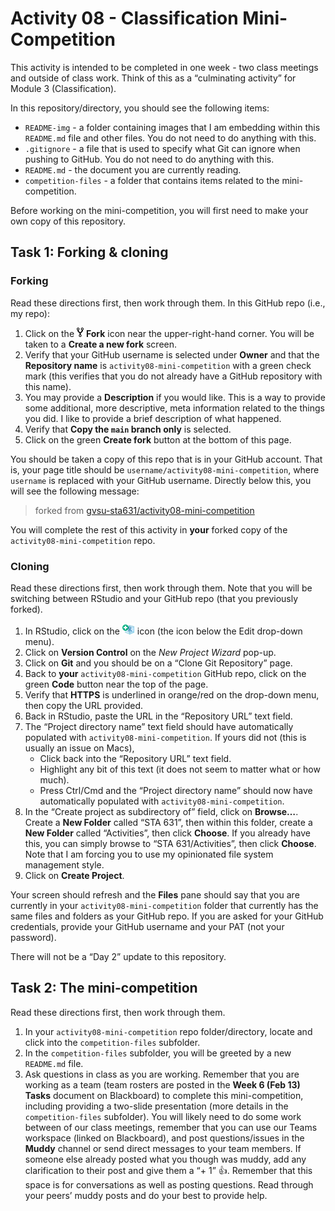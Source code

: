 Activity 08 - Classification Mini-Competition
================

This activity is intended to be completed in one week - two class
meetings and outside of class work. Think of this as a “culminating
activity” for Module 3 (Classification).

In this repository/directory, you should see the following items:

- `README-img` - a folder containing images that I am embedding within
  this `README.md` file and other files. You do not need to do anything
  with this.
- `.gitignore` - a file that is used to specify what Git can ignore when
  pushing to GitHub. You do not need to do anything with this.
- `README.md` - the document you are currently reading.
- `competition-files` - a folder that contains items related to the
  mini-competition.

Before working on the mini-competition, you will first need to make your
own copy of this repository.

## Task 1: Forking & cloning

### Forking

Read these directions first, then work through them. In this GitHub repo
(i.e., my repo):

1.  Click on the ![fork](README-img/fork-icon.png) **Fork** icon near
    the upper-right-hand corner. You will be taken to a **Create a new
    fork** screen.
2.  Verify that your GitHub username is selected under **Owner** and
    that the **Repository name** is `activity08-mini-competition` with a
    green check mark (this verifies that you do not already have a
    GitHub repository with this name).
3.  You may provide a **Description** if you would like. This is a way
    to provide some additional, more descriptive, meta information
    related to the things you did. I like to provide a brief description
    of what happened.
4.  Verify that **Copy the `main` branch only** is selected.
5.  Click on the green **Create fork** button at the bottom of this
    page.

You should be taken a copy of this repo that is in your GitHub account.
That is, your page title should be
`username/activity08-mini-competition`, where `username` is replaced
with your GitHub username. Directly below this, you will see the
following message:

> forked from
> [gvsu-sta631/activity08-mini-competition](https://github.com/gvsu-sta631/activity08-mini-competition)

You will complete the rest of this activity in **your** forked copy of
the `activity08-mini-competition` repo.

### Cloning

Read these directions first, then work through them. Note that you will
be switching between RStudio and your GitHub repo (that you previously
forked).

1.  In RStudio, click on the
    <img src="README-img/rproj-icon.png" alt="RStudio Project" width = "20"/>
    icon (the icon below the Edit drop-down menu).
2.  Click on **Version Control** on the *New Project Wizard* pop-up.
3.  Click on **Git** and you should be on a “Clone Git Repository” page.
4.  Back to **your** `activity08-mini-competition` GitHub repo, click on
    the green **Code** button near the top of the page.
5.  Verify that **HTTPS** is underlined in orange/red on the drop-down
    menu, then copy the URL provided.
6.  Back in RStudio, paste the URL in the “Repository URL” text field.
7.  The “Project directory name” text field should have automatically
    populated with `activity08-mini-competition`. If yours did not (this
    is usually an issue on Macs),
    - Click back into the “Repository URL” text field.
    - Highlight any bit of this text (it does not seem to matter what or
      how much).
    - Press Ctrl/Cmd and the “Project directory name” should now have
      automatically populated with `activity08-mini-competition`.
8.  In the “Create project as subdirectory of” field, click on
    **Browse…**. Create a **New Folder** called “STA 631”, then within
    this folder, create a **New Folder** called “Activities”, then click
    **Choose**. If you already have this, you can simply browse to “STA
    631/Activities”, then click **Choose**. Note that I am forcing you
    to use my opinionated file system management style.
9.  Click on **Create Project**.

Your screen should refresh and the **Files** pane should say that you
are currently in your `activity08-mini-competition` folder that
currently has the same files and folders as your GitHub repo. If you are
asked for your GitHub credentials, provide your GitHub username and your
PAT (not your password).

There will not be a “Day 2” update to this repository.

## Task 2: The mini-competition

Read these directions first, then work through them.

1.  In your `activity08-mini-competition` repo folder/directory, locate
    and click into the `competition-files` subfolder.
2.  In the `competition-files` subfolder, you will be greeted by a new
    `README.md` file.
3.  Ask questions in class as you are working. Remember that you are
    working as a team (team rosters are posted in the **Week 6 (Feb 13)
    Tasks** document on Blackboard) to complete this mini-competition,
    including providing a two-slide presentation (more details in the
    `competition-files` subfolder). You will likely need to do some work
    between of our class meetings, remember that you can use our Teams
    workspace (linked on Blackboard), and post questions/issues in the
    **Muddy** channel or send direct messages to your team members. If
    someone else already posted what you though was muddy, add any
    clarification to their post and give them a “+ 1” 👍. Remember that
    this space is for conversations as well as posting questions. Read
    through your peers’ muddy posts and do your best to provide help.

